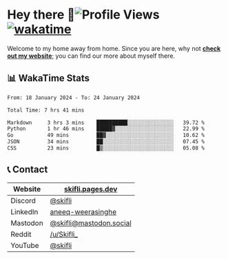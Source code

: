 # Hey there :wave:![Profile Views](https://komarev.com/ghpvc/?username=skifli) [![wakatime](https://wakatime.com/badge/user/b4317b02-0c6d-457b-82a4-a448b8a8d1df.svg)](https://wakatime.com/@b4317b02-0c6d-457b-82a4-a448b8a8d1df)

Welcome to my home away from home. Since you are here, why not [**check out my website**](https://skifli.pages.dev); you can find our more about myself there.

## 📊 WakaTime Stats

<!--START_SECTION:waka-->

```txt
From: 18 January 2024 - To: 24 January 2024

Total Time: 7 hrs 41 mins

Markdown     3 hrs 3 mins    ██████████░░░░░░░░░░░░░░░   39.72 %
Python       1 hr 46 mins    █████▓░░░░░░░░░░░░░░░░░░░   22.99 %
Go           49 mins         ██▓░░░░░░░░░░░░░░░░░░░░░░   10.62 %
JSON         34 mins         ██░░░░░░░░░░░░░░░░░░░░░░░   07.45 %
CSS          23 mins         █▒░░░░░░░░░░░░░░░░░░░░░░░   05.08 %
```

<!--END_SECTION:waka-->

## 📞 Contact

| Website   | [skifli.pages.dev](https://skifli.pages.dev)                       |
| --------- | ------------------------------------------------------------------ |
| Discord   | [@skifli](https://discord.com/users/1072069875993956372)           |
| LinkedIn  | [aneeq-weerasinghe](https://www.linkedin.com/in/aneeq-weerasinghe) |
| Mastodon  | [@skifli@mastodon.social](https://mastodon.social/@skifli)         |
| Reddit    | [/u/Skifli_](https://www.reddit.com/user/skifli_)                  |
| YouTube   | [@skifli](https://www.youtube.com/channel/@skifli)                 |
